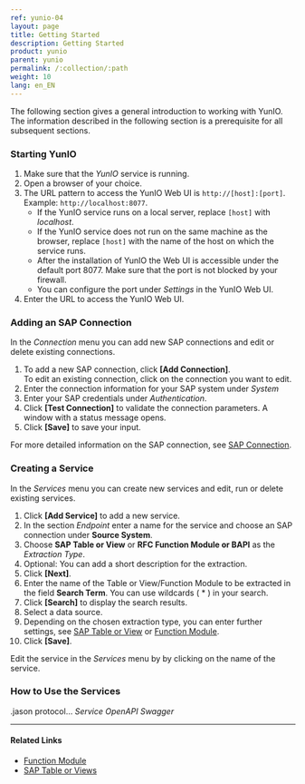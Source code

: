```yaml
---
ref: yunio-04
layout: page
title: Getting Started
description: Getting Started
product: yunio
parent: yunio
permalink: /:collection/:path
weight: 10
lang: en_EN
---
```


The following section gives a general introduction to working with YunIO. 
The information described in the following section is a prerequisite for all subsequent sections.

### Starting YunIO

1. Make sure that the *YunIO* service is running.
2. Open a browser of your choice.
3. The URL pattern to access the YunIO Web UI is `http://[host]:[port]`. Example: `http://localhost:8077`.<br>
	- If the YunIO service runs on a local server, replace `[host]` with *localhost*.
	- If the YunIO service does not run on the same machine as the browser, replace `[host]` with the name of the host on which the service runs.
	- After the installation of YunIO the Web UI is accessible under the default port 8077. Make sure that the port is not blocked by your firewall.
	- You can configure the port under *Settings* in the YunIO Web UI.
4. Enter the URL to access the YunIO Web UI.

### Adding an SAP Connection

In the *Connection* menu you can add new SAP connections and edit or delete existing connections.

1. To add a new SAP connection, click **[Add Connection]**.<br>
To edit an existing connection, click on the connection you want to edit.
2. Enter the connection information for your SAP system under *System*
3. Enter your SAP credentials under *Authentication*.
4. Click **[Test Connection]** to validate the connection parameters. A window with a status message opens.
5. Click **[Save]** to save your input.

For more detailed information on the SAP connection, see [SAP Connection](./introduction/sap-connection).

### Creating a Service

In the *Services* menu you can create new services and edit, run or delete existing services.

1. Click **[Add Service]** to add a new service.
2. In the section *Endpoint* enter a name for the service and choose an SAP connection under **Source System**.
3. Choose **SAP Table or View** or **RFC Function Module or BAPI** as the *Extraction Type*.
4. Optional: You can add a short description for the extraction.
5. Click **[Next]**.
6. Enter the name of the Table or View/Function Module to be extracted in the field **Search Term**. You can use wildcards ( * ) in your search.
7. Click **[Search]** to display the search results.
8. Select a data source.
9. Depending on the chosen extraction type, you can enter further settings, see [SAP Table or View](./table) or [Function Module](./bapi).
10. Click **[Save]**. <br>

Edit the service in the *Services* menu by by clicking on the name of the service.

### How to Use the Services

.jason protocol...
*Service*
*OpenAPI*
*Swagger*

*****
#### Related Links
- [Function Module](./bapi)
- [SAP Table or Views](./table)


